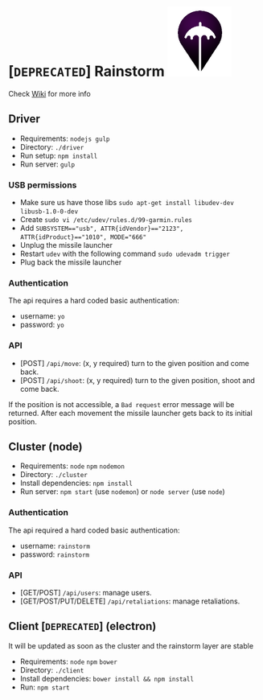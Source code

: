 # [`DEPRECATED`] Rainstorm ![logo][logo]
[logo]: ./rainstorm-logo.png "logo title"

Check [Wiki](https://github.com/excilys/rainstorm/wiki) for more info

## Driver

- Requirements: `nodejs gulp`
- Directory: `./driver`
- Run setup: `npm install`
- Run server: `gulp`

### USB permissions
- Make sure us have those libs `sudo apt-get install libudev-dev libusb-1.0-0-dev`
- Create `sudo vi /etc/udev/rules.d/99-garmin.rules`
- Add `SUBSYSTEM=="usb", ATTR{idVendor}=="2123", ATTR{idProduct}=="1010", MODE="666"`
- Unplug the missile launcher
- Restart `udev` with the following command `sudo udevadm trigger`
- Plug back the missile launcher

### Authentication

The api requires a hard coded basic authentication:
- username: `yo`
- password: `yo`

### API

- [POST] `/api/move`: (x, y required) turn to the given position and come back.
- [POST] `/api/shoot`: (x, y required) turn to the given position, shoot and come back.


If the position is not accessible, a `Bad request` error message will be returned.
After each movement the missile launcher gets back to its initial position.

## Cluster (node)

 - Requirements: `node` `npm` `nodemon`
 - Directory: `./cluster`
 - Install dependencies: `npm install`
 - Run server: `npm start` (use `nodemon`) or `node server` (use `node`)

 ### Authentication

 The api required a hard coded basic authentication:
 - username: `rainstorm`
 - password: `rainstorm`

 ### API

 - [GET/POST] `/api/users`: manage users.
 - [GET/POST/PUT/DELETE] `/api/retaliations`: manage retaliations.

## Client [`DEPRECATED`] (electron)

It will be updated as soon as the cluster and the rainstorm layer are stable

 - Requirements: `node` `npm` `bower`
 - Directory: `./client`
 - Install dependencies: `bower install && npm install`
 - Run: `npm start`

